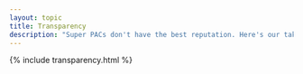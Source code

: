 ```yaml
---
layout: topic
title: Transparency
description: "Super PACs don't have the best reputation. Here's our take on the issue, and what we're doing to turn the tide."
---
```

{% include transparency.html %}
